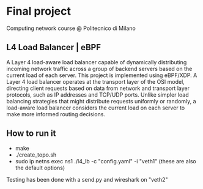# Final project
Computing network course @ Politecnico di Milano

## L4 Load Balancer | eBPF
A Layer 4 load-aware load balancer capable of dynamically distributing incoming network traffic across a group of backend servers based on the current load of each server.
This project is implemented using eBPF/XDP.
A Layer 4 load balancer operates at the transport layer of the OSI model, directing client requests based on data from network and transport layer protocols, such as IP addresses and TCP/UDP ports. Unlike simpler load balancing strategies that might distribute requests uniformly or randomly, a load-aware load balancer considers the current load on each server to make more informed routing decisions.

## How to run it
- make
- ./create_topo.sh
- sudo ip netns exec ns1  ./l4_lb -c "config.yaml" -i "veth1" (these are also the default options)

Testing has been done with a send.py and wireshark on "veth2"